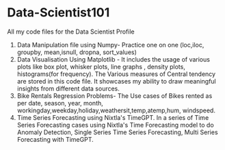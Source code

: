 # Data-Scientist101
All my code files for the Data Scientist Profile 
1. Data Manipulation file using Numpy- Practice one on one (loc,iloc, groupby, mean,isnull, dropna, sort_values)
2. Data Visualisation Using Matplotlib - It includes the usage of various plots like box plot, whisker plots, line graphs , density plots, histograms(for frequency). The Various measures of Central tendency are stored in this code file. It showcases my ability to draw meaningful insights from different data sources.
3. Bike Rentals Regression Problems- The Use cases of Bikes rented as per date, season, year, month, workingday,weekday,holiday,weathersit,temp,atemp,hum, windspeed.
4. Time Series Forecasting using Nixtla's TimeGPT. In a series of Time Series Forecasting cases using Nixtla's Time Forecasting model to do Anomaly Detection, Single Series Time Series Forecasting, Multi Series Forecasting with TimeGPT.
   
